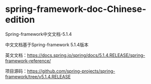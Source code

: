 # spring-framework-doc-Chinese-edition
Spring-framework中文文档-5.1.4

中文文档基于Spring-framework 5.1.4版本 

英文文档：https://docs.spring.io/spring/docs/5.1.4.RELEASE/spring-framework-reference/

项目源码：https://github.com/spring-projects/spring-framework/tree/v5.1.4.RELEASE
